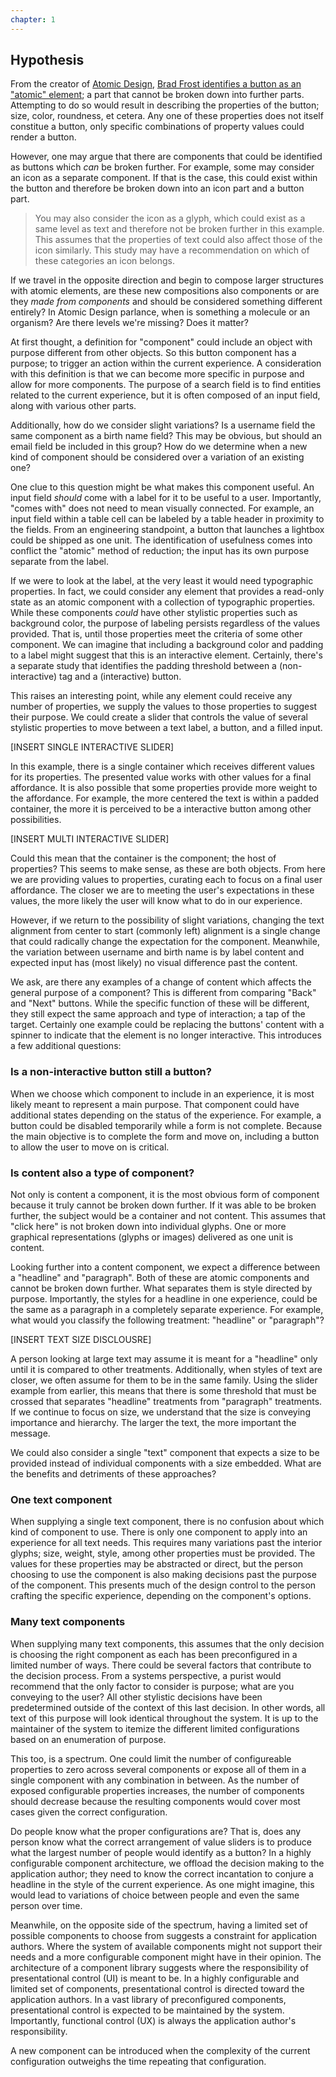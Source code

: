 ```yaml
---
chapter: 1
---
```


## Hypothesis

From the creator of [Atomic Design](https://atomicdesign.bradfrost.com/), [Brad Frost identifies a button as an "atomic" element](https://www.youtube.com/watch?v=PK_PICNTgAg); a part that cannot be broken down into further parts. Attempting to do so would result in describing the properties of the button; size, color, roundness, et cetera. Any one of these properties does not itself constitue a button, only specific combinations of property values could render a button.

However, one may argue that there are components that could be identified as buttons which _can_ be broken further. For example, some may consider an icon as a separate component. If that is the case, this could exist within the button and therefore be broken down into an icon part and a button part.

> You may also consider the icon as a glyph, which could exist as a same level as text and therefore not be broken further in this example. This assumes that the properties of text could also affect those of the icon similarly. This study may have a recommendation on which of these categories an icon belongs.

If we travel in the opposite direction and begin to compose larger structures with atomic elements, are these new compositions also components or are they _made from components_ and should be considered something different entirely? In Atomic Design parlance, when is something a molecule or an organism? Are there levels we're missing? Does it matter?

At first thought, a definition for "component" could include an object with purpose different from other objects. So this button component has a purpose; to trigger an action within the current experience. A consideration with this definition is that we can become more specific in purpose and allow for more components. The purpose of a search field is to find entities related to the current experience, but it is often composed of an input field, along with various other parts.

Additionally, how do we consider slight variations? Is a username field the same component as a birth name field? This may be obvious, but should an email field be included in this group? How do we determine when a new kind of component should be considered over a variation of an existing one?

One clue to this question might be what makes this component useful. An input field _should_ come with a label for it to be useful to a user. Importantly, "comes with" does not need to mean visually connected. For example, an input field within a table cell can be labeled by a table header in proximity to the fields. From an engineering standpoint, a button that launches a lightbox could be shipped as one unit. The identification of usefulness comes into conflict the "atomic" method of reduction; the input has its own purpose separate from the label.

If we were to look at the label, at the very least it would need typographic properties. In fact, we could consider any element that provides a read-only state as an atomic component with a collection of typographic properties. While these components _could_ have other stylistic properties such as background color, the purpose of labeling persists regardless of the values provided. That is, until those properties meet the criteria of some other component. We can imagine that including a background color and padding to a label might suggest that this is an interactive element. Certainly, there's a separate study that identifies the padding threshold between a (non-interactive) tag and a (interactive) button.

This raises an interesting point, while any element could receive any number of properties, we supply the values to those properties to suggest their purpose. We could create a slider that controls the value of several stylistic properties to move between a text label, a button, and a filled input.

[INSERT SINGLE INTERACTIVE SLIDER]

In this example, there is a single container which receives different values for its properties. The presented value works with other values for a final affordance. It is also possible that some properties provide more weight to the affordance. For example, the more centered the text is within a padded container, the more it is perceived to be a interactive button among other possibilities.

[INSERT MULTI INTERACTIVE SLIDER]

Could this mean that the container is the component; the host of properties? This seems to make sense, as these are both objects. From here we are providing values to properties, curating each to focus on a final user affordance. The closer we are to meeting the user's expectations in these values, the more likely the user will know what to do in our experience.

However, if we return to the possibility of slight variations, changing the text alignment from center to start (commonly left) alignment is a single change that could radically change the expectation for the component. Meanwhile, the variation between username and birth name is by label content and expected input has (most likely) no visual difference past the content.

We ask, are there any examples of a change of content which affects the general purpose of a component? This is different from comparing "Back" and "Next" buttons. While the specific function of these will be different, they still expect the same approach and type of interaction; a tap of the target. Certainly one example could be replacing the buttons' content with a spinner to indicate that the element is no longer interactive. This introduces a few additional questions:

### Is a non-interactive button still a button?

When we choose which component to include in an experience, it is most likely meant to represent a main purpose. That component could have additional states depending on the status of the experience. For example, a button could be disabled temporarily while a form is not complete. Because the main objective is to complete the form and move on, including a button to allow the user to move on is critical.

### Is content also a type of component?

Not only is content a component, it is the most obvious form of component because it truly cannot be broken down further. If it was able to be broken further, the subject would be a container and not content. This assumes that "click here" is not broken down into individual glyphs. One or more graphical representations (glyphs or images) delivered as one unit is content.

Looking further into a content component, we expect a difference between a "headline" and "paragraph". Both of these are atomic components and cannot be broken down further. What separates them is style directed by purpose. Importantly, the styles for a headline in one experience, could be the same as a paragraph in a completely separate experience. For example, what would you classify the following treatment: "headline" or "paragraph"?

[INSERT TEXT SIZE DISCLOUSRE]

 A person looking at large text may assume it is meant for a "headline" only until it is compared to other treatments. Additionally, when styles of text are closer, we often assume for them to be in the same family. Using the slider example from earlier, this means that there is some threshold that must be crossed that separates "headline" treatments from "paragraph" treatments. If we continue to focus on size, we understand that the size is conveying importance and hierarchy. The larger the text, the more important the message.

 We could also consider a single "text" component that expects a size to be provided instead of individual components with a size embedded. What are the benefits and detriments of these approaches?

 ### One text component

 When supplying a single text component, there is no confusion about which kind of component to use. There is only one component to apply into an experience for all text needs. This requires many variations past the interior glyphs; size, weight, style, among other properties must be provided. The values for these properties may be abstracted or direct, but the person choosing to use the component is also making decisions past the purpose of the component. This presents much of the design control to the person crafting the specific experience, depending on the component's options.

 ### Many text components

 When supplying many text components, this assumes that the only decision is choosing the right component as each has been preconfigured in a limited number of ways. There could be several factors that contribute to the decision process. From a systems perspective, a purist would recommend that the only factor to consider is purpose; what are you conveying to the user? All other stylistic decisions have been predetermined outside of the context of this last decision. In other words, all text of this purpose will look identical throughout the system. It is up to the maintainer of the system to itemize the different limited configurations based on an enumeration of purpose.

This too, is a spectrum. One could limit the number of configureable properties to zero across several components or expose all of them in a single component with any combination in between. As the number of exposed configurable properties increases, the number of components should decrease because the resulting components would cover most cases given the correct configuration.

Do people know what the proper configurations are? That is, does any person know what the correct arrangement of value sliders is to produce what the largest number of people would identify as a button? In a highly configurable component architecture, we offload the decision making to the application author; they need to know the correct incantation to conjure a headline in the style of the current experience. As one might imagine, this would lead to variations of choice between people and even the same person over time.

Meanwhile, on the opposite side of the spectrum, having a limited set of possible components to choose from suggests a constraint for application authors. Where the system of available components might not support their needs and a more configurable component might have in their opinion. The architecture of a component library suggests where the responsibility of presentational control (UI) is meant to be. In a highly configurable and limited set of components, presentational control is directed toward the application authors. In a vast library of preconfigured components, presentational control is expected to be maintained by the system. Importantly, functional control (UX) is always the application author's responsibility.

A new component can be introduced when the complexity of the current configuration outweighs the time repeating that configuration.